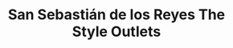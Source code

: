 ---
title: "San Sebastián de los Reyes The Style Outlets"
url: /san-sebastian-de-los-reyes/san-sebastian-de-los-reyes-the-style-outlets/
shop: Einkaufszentrum
---